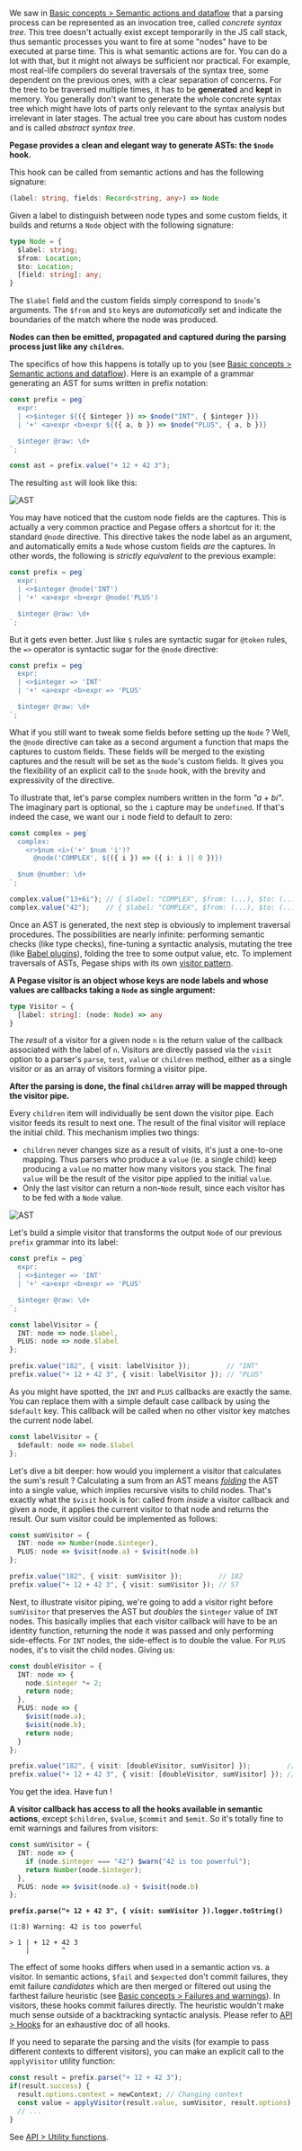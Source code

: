 We saw in [Basic concepts > Semantic actions and dataflow](/pegase/basic-concepts/Semantic-action-and-dataflow/) that a parsing process can be represented as an invocation tree, called *concrete syntax tree*. This tree doesn't actually exist except temporarily in the JS call stack, thus semantic processes you want to fire at some "nodes" have to be executed at parse time. This is what semantic actions are for. You can do a lot with that, but it might not always be sufficient nor practical. For example, most real-life compilers do several traversals of the syntax tree, some dependent on the previous ones, with a clear separation of concerns. For the tree to be traversed multiple times, it has to be **generated** and **kept** in memory. You generally don't want to generate the whole concrete syntax tree which might have lots of parts only relevant to the syntax analysis but irrelevant in later stages. The actual tree you care about has custom nodes and is called *abstract syntax tree*.

**Pegase provides a clean and elegant way to generate ASTs: the `$node` hook.**

This hook can be called from semantic actions and has the following signature:

```ts
(label: string, fields: Record<string, any>) => Node
```

Given a label to distinguish between node types and some custom fields, it builds and returns a `Node` object with the following signature:

```ts
type Node = {
  $label: string;
  $from: Location;
  $to: Location;
  [field: string]: any;
}
```

The `$label` field and the custom fields simply correspond to `$node`'s arguments. The `$from` and `$to` keys are *automatically* set and indicate the boundaries of the match where the node was produced.

**Nodes can then be emitted, propagated and captured during the parsing process just like any `children`.**

The specifics of how this happens is totally up to you (see [Basic concepts > Semantic actions and dataflow](/pegase/basic-concepts/Semantic-action-and-dataflow/)). Here is an example of a grammar generating an AST for sums written in prefix notation:

```ts
const prefix = peg`
  expr:
  | <>$integer ${({ $integer }) => $node("INT", { $integer })}
  | '+' <a>expr <b>expr ${({ a, b }) => $node("PLUS", { a, b })}

  $integer @raw: \d+
`;

const ast = prefix.value("+ 12 + 42 3");
```

The resulting `ast` will look like this:

![AST](/pegase/assets/images/ast-1.png)

You may have noticed that the custom node fields are the captures. This is actually a very common practice and Pegase offers a shortcut for it: the standard `@node` directive. This directive takes the node label as an argument, and automatically emits a `Node` whose custom fields *are* the captures. In other words, the following is *strictly equivalent* to the previous example:

```ts
const prefix = peg`
  expr:
  | <>$integer @node('INT')
  | '+' <a>expr <b>expr @node('PLUS')

  $integer @raw: \d+
`;
```

But it gets even better. Just like `$` rules are syntactic sugar for `@token` rules, the `=>` operator is syntactic sugar for the `@node` directive:

```ts
const prefix = peg`
  expr:
  | <>$integer => 'INT'
  | '+' <a>expr <b>expr => 'PLUS'

  $integer @raw: \d+
`;
```

What if you still want to tweak some fields before setting up the `Node` ? Well, the `@node` directive can take as a second argument a function that maps the captures to custom fields. These fields will be merged to the existing captures and the result will be set as the `Node`'s custom fields. It gives you the flexibility of an explicit call to the `$node` hook, with the brevity and expressivity of the directive.

To illustrate that, let's parse complex numbers written in the form *"a + bi"*. The imaginary part is optional, so the `i` capture may be `undefined`. If that's indeed the case, we want our `i` node field to default to zero:

```ts
const complex = peg`
  complex:
    <r>$num <i>('+' $num 'i')?
      @node('COMPLEX', ${({ i }) => ({ i: i || 0 })})

  $num @number: \d+
`;

complex.value("13+6i"); // { $label: "COMPLEX", $from: (...), $to: (...), r: 13, i: 6 }
complex.value("42");    // { $label: "COMPLEX", $from: (...), $to: (...), r: 42, i: 0 }
```

Once an AST is generated, the next step is obviously to implement traversal procedures. The possibilities are nearly infinite: performing semantic checks (like type checks), fine-tuning a syntactic analysis, mutating the tree (like [Babel plugins](https://github.com/jamiebuilds/babel-handbook/blob/master/translations/en/plugin-handbook.md)), folding the tree to some output value, etc. To implement traversals of ASTs, Pegase ships with its own [visitor pattern](https://en.wikipedia.org/wiki/Visitor_pattern#Use_case_example).

**A Pegase visitor is an object whose keys are node labels and whose values are callbacks taking a `Node` as single argument:**

```ts
type Visitor = {
  [label: string]: (node: Node) => any
}
```

The *result* of a visitor for a given node `n` is the return value of the callback associated with the label of `n`. Visitors are directly passed via the `visit` option to a parser's `parse`, `test`, `value` or `children` method, either as a single visitor or as an array of visitors forming a visitor pipe.

**After the parsing is done, the final `children` array will be mapped through the visitor pipe.**

Every `children` item will individually be sent down the visitor pipe. Each visitor feeds its result to next one. The result of the final visitor will replace the initial child. This mechanism implies two things:

- `children` never changes size as a result of visits, it's just a one-to-one mapping. Thus parsers who produce a `value` (ie. a single child) keep producing a `value` no matter how many visitors you stack. The final `value` will be the result of the visitor pipe applied to the initial `value`.
- Only the last visitor can return a non-`Node` result, since each visitor has to be fed with a `Node` value.

![AST](/pegase/assets/images/ast-2.png)

Let's build a simple visitor that transforms the output `Node` of our previous `prefix` grammar into its label:

```ts
const prefix = peg`
  expr:
  | <>$integer => 'INT'
  | '+' <a>expr <b>expr => 'PLUS'

  $integer @raw: \d+
`;

const labelVisitor = {
  INT: node => node.$label,
  PLUS: node => node.$label
};

prefix.value("182", { visit: labelVisitor });         // "INT"
prefix.value("+ 12 + 42 3", { visit: labelVisitor }); // "PLUS"
```

As you might have spotted, the `INT` and `PLUS` callbacks are exactly the same. You can replace them with a simple default case callback by using the `$default` key. This callback will be called when no other visitor key matches the current node label.

```ts
const labelVisitor = {
  $default: node => node.$label
};
```

Let's dive a bit deeper: how would you implement a visitor that calculates the sum's result ? Calculating a sum from an AST means [*folding*](https://en.wikipedia.org/wiki/Fold_(higher-order_function)) the AST into a single value, which implies recursive visits to child nodes. That's exactly what the `$visit` hook is for: called from *inside* a visitor callback and given a node, it applies the current visitor to that node and returns the result. Our sum visitor could be implemented as follows:

```ts
const sumVisitor = {
  INT: node => Number(node.$integer),
  PLUS: node => $visit(node.a) + $visit(node.b)
};

prefix.value("182", { visit: sumVisitor });         // 182
prefix.value("+ 12 + 42 3", { visit: sumVisitor }); // 57
```

Next, to illustrate visitor piping, we're going to add a visitor right before `sumVisitor` that preserves the AST but *doubles* the `$integer` value of `INT` nodes. This basically implies that each visitor callback will have to be an identity function, returning the node it was passed and only performing side-effects. For `INT` nodes, the side-effect is to double the value. For `PLUS` nodes, it's to visit the child nodes. Giving us:

```ts
const doubleVisitor = {
  INT: node => {
    node.$integer *= 2;
    return node;
  },
  PLUS: node => {
    $visit(node.a);
    $visit(node.b);
    return node;
  }
};

prefix.value("182", { visit: [doubleVisitor, sumVisitor] });         // 364
prefix.value("+ 12 + 42 3", { visit: [doubleVisitor, sumVisitor] }); // 114
```

You get the idea. Have fun !

**A visitor callback has access to all the hooks available in semantic actions**, except `$children`, `$value`, `$commit` and `$emit`. So it's totally fine to emit warnings and failures from visitors:

```ts
const sumVisitor = {
  INT: node => {
    if (node.$integer === "42") $warn("42 is too powerful");
    return Number(node.$integer);
  },
  PLUS: node => $visit(node.a) + $visit(node.b)
};
```

**`prefix.parse("+ 12 + 42 3", { visit: sumVisitor }).logger.toString()`**

```
(1:8) Warning: 42 is too powerful

> 1 | + 12 + 42 3
    |        ^
```

The effect of some hooks differs when used in a semantic action vs. a visitor. In semantic actions, `$fail` and `$expected` don't commit failures, they emit failure *candidates* which are then merged or filtered out using the farthest failure heuristic (see [Basic concepts > Failures and warnings](/pegase/basic-concepts/Failures-and-warnings)). In visitors, these hooks commit failures directly. The heuristic wouldn't make much sense outside of a backtracking syntactic analysis. Please refer to [API > Hooks](/pegase/api/Hooks/) for an exhaustive doc of all hooks.

If you need to separate the parsing and the visits (for example to pass different contexts to different visitors), you can make an explicit call to the `applyVisitor` utility function:

```ts
const result = prefix.parse("+ 12 + 42 3");
if(result.success) {
  result.options.context = newContext; // Changing context
  const value = applyVisitor(result.value, sumVisitor, result.options); // Explicit visit
  // ...
}
```

See [API > Utility functions](/pegase/api/Utility-functions/).

